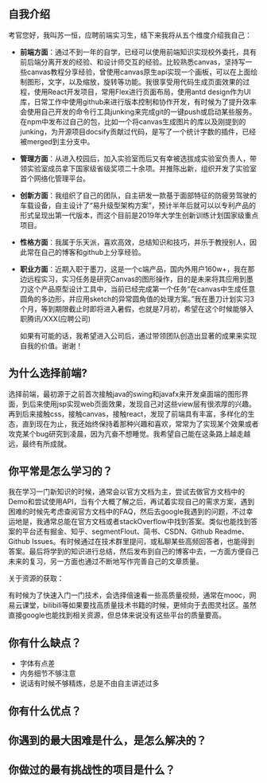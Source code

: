 
## 自我介绍

考官您好，我叫苏一恒，应聘前端实习生，结下来我将从五个维度介绍我自己：

- **前端方面**：通过不到一年的自学，已经可以使用前端知识实现校外委托，具有前后端分离开发的经验、和设计师交互的经验。比较熟悉canvas，坚持写一些canvas教程分享经验，曾使用canvas原生api实现一个画板，可以在上面绘制图形，文字，以及缩放，旋转等功能。我很享受用代码生成页面效果的过程，使用React开发项目，常用Flex进行页面布局，使用antd design作为UI库，日常工作中使用github来进行版本控制和协作开发，有时候为了提升效率会使用自己开发的命令行工具junking来完成git的一键push或启动某些服务。在npm中发布过自己的包，比如一个将canvas生成图片的库以及刚提到的junking，为开源项目docsify贡献过代码，是写了一个统计字数的插件，已经被merged到主分支中。

- **管理方面**：从进入校园后，加入实验室而后又有幸被选拔成实验室负责人，带领实验室成员拿下国家级省级奖项二十余项。并推陈出新，组织开发了实验室首个网络化管理平台。

- **创新方面**：我组织了自己的团队，自主研发一款基于面部特征的防疲劳驾驶的车载设备，自主设计了“易升级型架构方案”，预计半年后就可以以专利产品的形式呈现出第一代版本，而这个目前是2019年大学生创新训练计划国家级重点项目。
	
- **性格方面**：我属于乐天派，喜欢高效，总结知识和技巧，并乐于教授别人，因此常在自己的博客和github上分享经验。

- **职业方面**：近期入职于墨刀，这是一个c端产品，国内外用户160w+，我在那边远程实习，实习任务是研究Canvas的图形操作，目的是未来将其应用到墨刀这个产品原型设计工具中，当前已经完成第一个任务“在canvas中生成任意圆角的多边形，并应用sketch的异常圆角值的处理方案。”我在墨刀计划实习3个月，等到期限截止时即将进入暑假，也就是7月初，希望在这个时候能够入职腾讯/XXX(应聘公司)

	如果有可能的话，我希望进入公司后，通过带领团队创造出显著的成果来实现自我的价值。谢谢！

## 为什么选择前端?
 
选择前端，最初源于之前首次接触java的swing和javafx来开发桌面端的图形界面，到后来使用jsp实现web页面效果，发现自己对这些view层有很浓厚的兴趣。再到后来接触css，接触canvas，接触react，发现了前端具有丰富，多样化的生态，直到现在为止，我还始终保持着那种兴趣和喜欢，常常为了实现某个效果或者攻克某个bug研究到凌晨，因为亢奋不想睡觉。我希望自己能在这条路上越走越远，最终有所成就。

## 你平常是怎么学习的？

我在学习一门新知识的时候，通常会以官方文档为主，尝试去做官方文档中的Demo和尝试使用API，当有个大概了解之后，再试着实现自己的需求方案，遇到困难的时候先考虑查阅官方文档中的FAQ，然后去google我遇到的问题，不过幸运地是，我通常总能在官方文档或者stackOverflow中找到答案。类似也能找到答案的平台还有掘金、知乎、segmentFlout、简书、CSDN、Github Readme、Github Issues。有时候通过在技术群里提问，或私聊某些高频回答者，也能得到答案。最后将学到的知识进行总结，然后发布到自己的博客中去，一方面方便自己未来的复习，另一方面也通过不断地写作完善自己的文章质量。

关于资源的获取：

有时候为了快速入门一门技术，会选择倍速看一些高质量视频，通常在mooc，网易云课堂，bilibili等如果要找高质量技术书籍的时候，更倾向于去图灵社区。虽然直接google也能找到相关资源，但总体来说没有这些平台的质量要高。

## 你有什么缺点？

- 字体有点差
- 内务细节不够注意
- 说话有时候不够精炼，总是不由自主讲述过多

## 你有什么优点？
## 你遇到的最大困难是什么，是怎么解决的？
## 你做过的最有挑战性的项目是什么？

